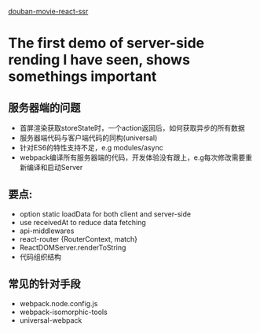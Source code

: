 [douban-movie-react-ssr](https://github.com/ibufu/douban-movie-react-ssr)

# The first demo of server-side rending I have seen, shows somethings important

## 服务器端的问题

 + 首屏渲染获取storeState时，一个action返回后，如何获取异步的所有数据
 + 服务器端代码与客户端代码的同构(universal)
 + 针对ES6的特性支持不足，e.g modules/async
 + webpack编译所有服务器端的代码，开发体验没有跟上，e.g每次修改需要重新编译和启动Server

 ## 要点:
 + option static loadData for both client and server-side
 + use receivedAt to reduce data fetching
 + api-middlewares
 + react-router {RouterContext, match}
 + ReactDOMServer.renderToString
 + 代码组织结构

 ## 常见的针对手段
 + webpack.node.config.js
 + webpack-isomorphic-tools
 + universal-webpack

